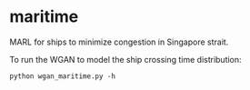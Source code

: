 # maritime
MARL for ships to minimize congestion in Singapore strait.

To run the WGAN to model the ship crossing time distribution:

```
python wgan_maritime.py -h
```
